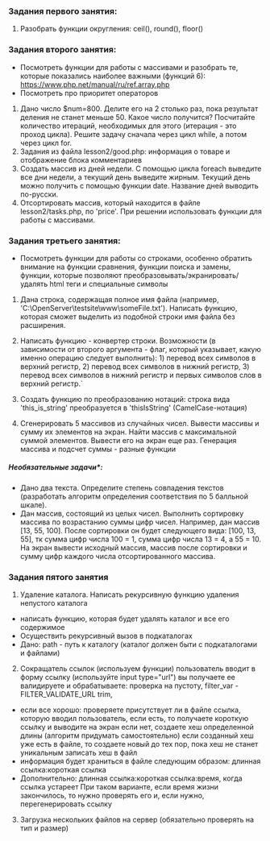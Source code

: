 ### Задания первого занятия:
1. Разобрать функции округления: ceil(), round(), floor()
### Задания второго занятия:
* Посмотреть функции для работы с массивами и разобрать те, которые показались наиболее важными (функций 6): https://www.php.net/manual/ru/ref.array.php
* Посмотреть про приоритет операторов
1. Дано число $num=800. Делите его на 2 столько раз, пока результат деления не станет меньше 50. 
Какое число получится? Посчитайте количество итераций, необходимых для этого (итерация - это проход цикла).
Решите задачу сначала через цикл while, а потом через цикл for.
2. Задания из файла lesson2/good.php: информация о товаре и отображение блока комментариев
3. Создать массив из дней недели. С помощью цикла foreach выведите все дни недели,  а текущий день выведите жирным.
Текущий день можно получить с помощью функции date.  Название дней выводить по-русски.
4. Отсортировать массив, который находится в файле lesson2/tasks.php, по 'price'. 
При решении использовать функции для работы с массивами.
### Задания третьего занятия:
* Посмотреть функции для работы со строками, особенно обратить внимание на функции сравнения, функции поиска и замены, функции, которые позволяют преобразовывать/экранировать/удалять html теги и специальные символы
1. Дана строка, содержащая полное имя файла (например, 'C:\OpenServer\testsite\www\someFile.txt'). Написать функцию, которая сможет выделить из подобной строки имя файла без расширения.

2. Написать функцию - конвертер строки.
    Возможности (в зависимости от второго аргумента - флаг, который указывает, какую именно операцию следует выполнить): 
       1) перевод всех символов в верхний регистр, 
       2) перевод всех символов в нижний регистр, 
       3) перевод всех символов в нижний регистр и первых символов слов в верхний регистр.`

3. Создать функцию по преобразованию нотаций: строка вида 'this_is_string' преобразуется в 'thisIsString' (CamelCase-нотация)
4. Сгенерировать 5 массивов из случайных чисел. Вывести массивы и сумму их элементов на экран. Найти массив с максимальной суммой элементов. Вывести его на экран еще раз. Генерация массива и подсчет суммы - разные функции
##### Необязательные задачи*:
* Дано два текста. Определите степень совпадения текстов (разработать алгоритм определения соответствия по 5 балльной шкале).
* Дан массив, состоящий из целых чисел. Выполнить сортировку массива по возрастанию суммы цифр чисел. Например, дан массив [13, 55, 100]. После сортировки он будет следующего вида: [100, 13, 55], тк сумма цифр числа 100 = 1, сумма цифр числа 13 = 4, а 55 = 10.
На экран вывести исходный массив, массив после сортировки и сумму цифр каждого числа отсортированного массива.

### Задания пятого занятия
1. Удаление каталога. 
Написать рекурсивную функцию удаления непустого каталога
* написать функцию, которая будет удалять каталог и все его содержимое
* Осуществить рекурсивный вызов в подкаталогах
* Дано: path - путь к каталогу (каталог должен быти с подкаталогами и файлами)

2. Сокращатель ссылок (используем функции)
пользователь вводит в форму ссылку (используйте input type="url")
вы получаете ее валидируете и обрабатываете:
проверка на пустоту,
filter_var - FILTER_VALIDATE_URL
trim,
* если все хорошо:
проверяете присутствует ли в файле ссылка, которую вводил пользователь,
если есть, то получаете короткую ссылку и выводите на экран
если нет, создаете хеш определенной длины (алгоритм придумать самостоятельно)
если созданный хеш уже есть в файле,
то создаете новый до тех пор, пока хеш не станет уникальным
записать хеш в файл
* информация будет храниться в файле следующим образом:
длинная ссылка:короткая ссылка
* Дополнительно: длинная ссылка:короткая ссылка:время, когда ссылка устареет
При таком варианте, если время жизни закончилось, то нужно проверять его и, если нужно, перегенерировать ссылку

3. Загрузка нескольких файлов на сервер (обязательно проверять на тип и размер) 
